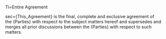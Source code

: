 Ti=Entire Agreement

sec={This_Agreement} is the final, complete and exclusive agreement of the {Parties} with respect to the subject matters hereof and supersedes and merges all prior discussions between the {Parties} with respect to such matters.
